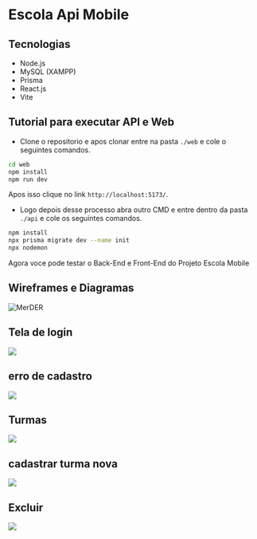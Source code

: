 # Escola Api Mobile

## Tecnologias
- Node.js
- MySQL (XAMPP)
- Prisma
- React.js
- Vite

## Tutorial para executar API e Web

- Clone o repositorio e apos clonar entre na pasta `./web` e cole o seguintes comandos.

```bash
cd web
npm install
npm run dev
```

Apos isso clique no link `http://localhost:5173/`.

- Logo depois desse processo abra outro CMD e entre dentro da pasta `./api` e cole os seguintes comandos.

```bash
npm install
npx prisma migrate dev --name init
npx nodemon
```

Agora voce pode testar o Back-End e Front-End do Projeto Escola Mobile

## Wireframes e Diagramas

![MerDER](./docs/MerDer.drawio.png)

## Tela de login
![](./docs/wireframes/principal.png)

## erro de cadastro
![](./docs/wireframes/erro.png)

## Turmas
![](./docs/wireframes/cadastro.png)

## cadastrar turma nova
![](./docs/wireframes/Captura%20de%20tela%202025-10-22%20140758.png)

## Excluir
![](./docs/wireframes/excluir1.png)



